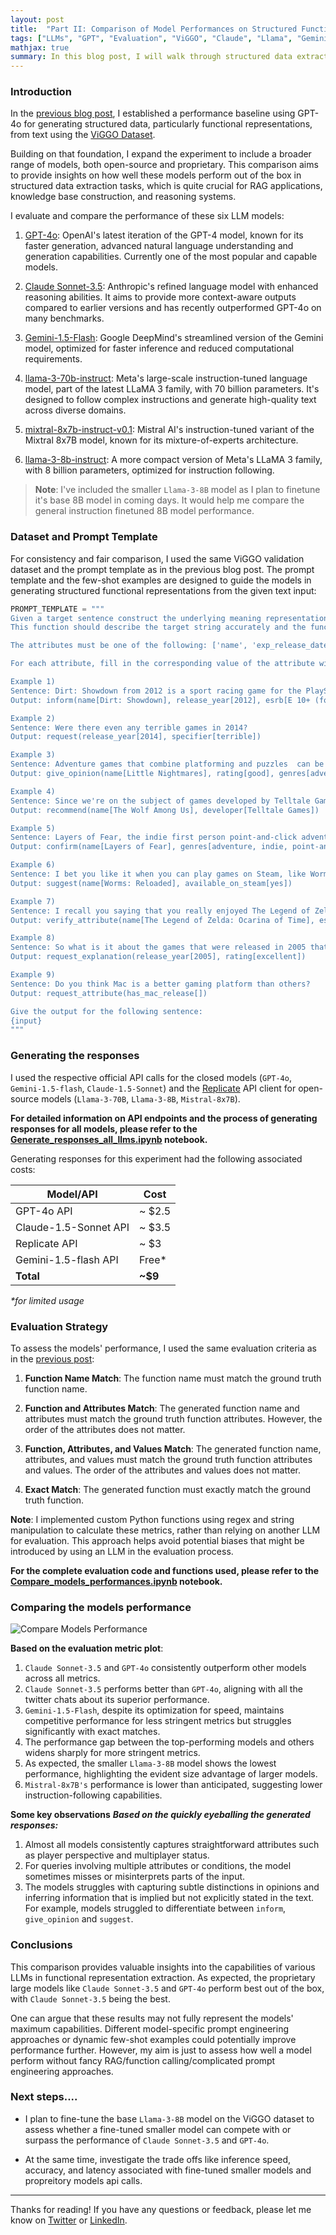 ```yaml
---
layout: post
title:  "Part II: Comparison of Model Performances on Structured Functional Representation Extraction"
tags: ["LLMs", "GPT", "Evaluation", "ViGGO", "Claude", "Llama", "Gemini", "Mistral"]
mathjax: true
summary: In this blog post, I will walk through structured data extraction, specifically functional representation, using OpenAI's GPT-4o model.
---
```


### Introduction

In the [previous blog post](https://aayushgarg.dev/2024-07-01-baseline-gpt4o-structured-data/), I established a performance baseline using GPT-4o for generating structured data, particularly functional representations, from text using the [ViGGO Dataset](https://huggingface.co/datasets/GEM/viggo).

Building on that foundation, I expand the experiment to include a broader range of models, both open-source and proprietary. This comparison aims to provide insights on how well these models perform out of the box in structured data extraction tasks, which is quite crucial for RAG applications, knowledge base construction, and reasoning systems.

I evaluate and compare the performance of these six LLM models:

1. [GPT-4o](https://openai.com/index/hello-gpt-4o/): OpenAI's latest iteration of the GPT-4 model, known for its faster generation, advanced natural language understanding and generation capabilities. Currently one of the most popular and capable models.

2. [Claude Sonnet-3.5](https://www.anthropic.com/news/claude-3-5-sonnet): Anthropic's refined language model with enhanced reasoning abilities. It aims to provide more context-aware outputs compared to earlier versions and has recently outperformed GPT-4o on many benchmarks.

3. [Gemini-1.5-Flash](https://deepmind.google/technologies/gemini/flash/): Google DeepMind's streamlined version of the Gemini model, optimized for faster inference and reduced computational requirements.

4. [llama-3-70b-instruct](https://replicate.com/meta/meta-llama-3-70b-instruct): Meta's large-scale instruction-tuned language model, part of the latest LLaMA 3 family, with 70 billion parameters. It's designed to follow complex instructions and generate high-quality text across diverse domains.

5. [mixtral-8x7b-instruct-v0.1](https://replicate.com/mistralai/mixtral-8x7b-instruct-v0.1): Mistral AI's instruction-tuned variant of the Mixtral 8x7B model, known for its mixture-of-experts architecture.

6. [llama-3-8b-instruct](https://replicate.com/meta/meta-llama-3-8b-instruct): A more compact version of Meta's LLaMA 3 family, with 8 billion parameters, optimized for instruction following.

> **Note**: I've included the smaller `Llama-3-8B` model as I plan to finetune it's base 8B model in coming days. It would help me compare the general instruction finetuned 8B model performance.


### Dataset and Prompt Template

For consistency and fair comparison, I used the same ViGGO validation dataset and the prompt template as in the previous blog post. The prompt template and the few-shot examples are designed to guide the models in generating structured functional representations from the given text input:

```python
PROMPT_TEMPLATE = """
Given a target sentence construct the underlying meaning representation of the input sentence as a single function with attributes and attribute values. 
This function should describe the target string accurately and the function must be one of the following ['inform', 'request', 'give_opinion', 'confirm', 'verify_attribute', 'suggest', 'request_explanation', 'recommend', 'request_attribute'].

The attributes must be one of the following: ['name', 'exp_release_date', 'release_year', 'developer', 'esrb', 'rating', 'genres', 'player_perspective', 'has_multiplayer', 'platforms', 'available_on_steam', 'has_linux_release', 'has_mac_release', 'specifier']. The order your list the attributes within the function must follow the order listed above. For example the 'name' attribute must always come before the 'exp_release_date' attribute, and so forth.

For each attribute, fill in the corresponding value of the attribute within brackets. A couple of examples are below. Note: you are to output the string after "Output: ". Do not include "Output: " in your answer.

Example 1)
Sentence: Dirt: Showdown from 2012 is a sport racing game for the PlayStation, Xbox, PC rated E 10+ (for Everyone 10 and Older). It's not available on Steam, Linux, or Mac.
Output: inform(name[Dirt: Showdown], release_year[2012], esrb[E 10+ (for Everyone 10 and Older)], genres[driving/racing, sport], platforms[PlayStation, Xbox, PC], available_on_steam[no], has_linux_release[no], has_mac_release[no])

Example 2) 
Sentence: Were there even any terrible games in 2014?
Output: request(release_year[2014], specifier[terrible])

Example 3)
Sentence: Adventure games that combine platforming and puzzles  can be frustrating to play, but the side view perspective is perfect for them. That's why I enjoyed playing Little Nightmares.
Output: give_opinion(name[Little Nightmares], rating[good], genres[adventure, platformer, puzzle], player_perspective[side view])

Example 4)
Sentence: Since we're on the subject of games developed by Telltale Games, I'm wondering, have you played The Wolf Among Us?
Output: recommend(name[The Wolf Among Us], developer[Telltale Games])

Example 5) 
Sentence: Layers of Fear, the indie first person point-and-click adventure game?
Output: confirm(name[Layers of Fear], genres[adventure, indie, point-and-click], player_perspective[first person])	

Example 6) 
Sentence: I bet you like it when you can play games on Steam, like Worms: Reloaded, right?	
Output: suggest(name[Worms: Reloaded], available_on_steam[yes])

Example 7)
Sentence: I recall you saying that you really enjoyed The Legend of Zelda: Ocarina of Time. Are you typically a big fan of games on Nintendo rated E (for Everyone)?	
Output: verify_attribute(name[The Legend of Zelda: Ocarina of Time], esrb[E (for Everyone)], rating[excellent], platforms[Nintendo])

Example 8)
Sentence: So what is it about the games that were released in 2005 that you find so excellent?	
Output: request_explanation(release_year[2005], rating[excellent])

Example 9)
Sentence: Do you think Mac is a better gaming platform than others?
Output: request_attribute(has_mac_release[])

Give the output for the following sentence:
{input}
"""
```

### Generating the responses

I used the respective official API calls for the closed models (`GPT-4o`, `Gemini-1.5-flash`, `Claude-1.5-Sonnet`) and the [Replicate](https://replicate.com/) API client for open-source models (`Llama-3-70B`, `Llama-3-8B`, `Mistral-8x7B`).

**For detailed information on API endpoints and the process of generating responses for all models, please refer to the [Generate_responses_all_llms.ipynb](https://github.com/garg-aayush/llm-warehouse/blob/main/tutorials/Generate_responses_all_llms.ipynb) notebook.**

Generating responses for this experiment had the following associated costs:

| Model/API | Cost |
|-----------|------|
| GPT-4o API | ~ $2.5 |
| Claude-1.5-Sonnet API | ~ $3.5 |
| Replicate API | ~ $3 |
| Gemini-1.5-flash API | Free* |
| **Total** | **~$9** |

_*for limited usage_

### Evaluation Strategy

To assess the models' performance, I used the same evaluation criteria as in the [previous post](https://aayushgarg.dev/2024-07-01-baseline-gpt4o-structured-data/):

1. **Function Name Match**: The function name must match the ground truth function name.

2. **Function and Attributes Match**: The generated function name and attributes must match the ground truth function attributes. However, the order of the attributes does not matter.

3. **Function, Attributes, and Values Match**: The generated function name, attributes, and values must match the ground truth function attributes and values. The order of the attributes and values does not matter.

4. **Exact Match**: The generated function must exactly match the ground truth function.

**Note**: I implemented custom Python functions using regex and string manipulation to calculate these metrics, rather than relying on another LLM for evaluation. This approach helps avoid potential biases that might be introduced by using an LLM in the evaluation process.

**For the complete evaluation code and functions used, please refer to the [Compare_models_performances.ipynb](https://github.com/garg-aayush/llm-warehouse/blob/main/tutorials/Compare_model_performances.ipynb) notebook.**


### Comparing the models performance

![Compare Models Performance](/static/img/blog-2024-07-09/all_metrics_comparison.png)

**Based on the evaluation metric plot**:

1. `Claude Sonnet-3.5` and `GPT-4o` consistently outperform other models across all metrics.
2. `Claude Sonnet-3.5` performs better than `GPT-4o`, aligning with all the twitter chats about its superior performance.
3. `Gemini-1.5-Flash`, despite its optimization for speed, maintains competitive performance for less stringent metrics but struggles significantly with exact matches.
4. The performance gap between the top-performing models and others widens sharply for more stringent metrics.
5. As expected, the smaller `Llama-3-8B` model shows the lowest performance, highlighting the evident size advantage of larger models.
6. `Mistral-8x7B's` performance is lower than anticipated, suggesting lower instruction-following capabilities.

**Some key observations**
_**Based on the quickly eyeballing the generated responses:**_

1. Almost all models consistently captures straightforward attributes such as player perspective and multiplayer status.
2. For queries involving multiple attributes or conditions, the model sometimes misses or misinterprets parts of the input.
3. The models struggles with capturing subtle distinctions in opinions and inferring information that is implied but not explicitly stated in the text. For example, models struggled to differentiate between `inform`, `give_opinion` and `suggest`.

### Conclusions

This comparison provides valuable insights into the capabilities of various LLMs in functional representation extraction. As expected, the proprietary large models like `Claude Sonnet-3.5` and `GPT-4o` perform best out of the box, with `Claude Sonnet-3.5` being the best.

One can argue that these results may not fully represent the models' maximum capabilities. Different model-specific prompt engineering approaches or dynamic few-shot examples could potentially improve performance further. However, my aim is just to assess how well a model perform without fancy RAG/function calling/complicated prompt engineering approaches.


### Next steps....

- I plan to fine-tune the base `Llama-3-8B` model on the ViGGO dataset to assess whether a fine-tuned smaller model can compete with or surpass the performance of `Claude Sonnet-3.5` and `GPT-4o`. 

- At the same time, investigate the trade offs like inference speed, accuracy, and latency associated with fine-tuned smaller models and propreitory models api calls.

---
Thanks for reading! If you have any questions or feedback, please let me know on [Twitter](https://twitter.com/Aayush_ander) or [LinkedIn](https://www.linkedin.com/in/aayush-garg-8b26a734/).
